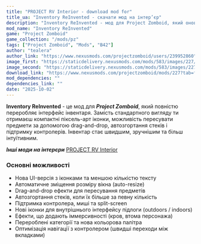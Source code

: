 ```yaml
---
title: "PROJECT RV Interior - download mod for"
title_ua: "Inventory ReInvented - скачати мод на інтер’єр"
description: "Inventory ReInvented - мод для Project Zomboid, який оновлює інтерфейс інвентаря: компактні іконки, drag-and-drop, автозгортання стеків, підтримка контролера та багато іншого."
mod_name: "Inventory ReInvented"
game: "Project Zomboid"
game_collection: "/mods/pz"
tags: ["Project Zomboid", "Mods", "B42"]
author: "tealera"
author_link: "https://www.nexusmods.com/projectzomboid/users/239952860"
image_first: "https://staticdelivery.nexusmods.com/mods/583/images/227/227-1737566397-1825532221.jpeg"
image_second: "https://staticdelivery.nexusmods.com/mods/583/images/227/227-1737069903-129865276.jpeg"
download_link: "https://www.nexusmods.com/projectzomboid/mods/227?tab=files&file_id=405"
mod_dependencies: ""
dependencies_link: ""
date: "2025-10-02"
---
```


**Inventory ReInvented** - це мод для ***Project Zomboid***, який повністю переробляє інтерфейс інвентаря. Замість стандартного вигляду ти отримаєш компактні піксель-арт іконки, можливість пересувати предмети за допомогою drag-and-drop, автозгортання стеків і підтримку контролерів. Інвентар стає швидшим, зручнішим та більш інтуїтивним.

***Інші моди на інтерєри*** [PROJECT RV Interior](/mods/pz/b42-project-rv-interior)

### Основні можливості

- Нова UI-версія з іконками та меншою кількістю тексту
- Автоматичне зміщення розміру вікна (auto-resize)
- Drag-and-drop ефекти для пересування предметів
- Автозгортання стеків, коли їх більше за певну кількість
- Підтримка контролера, миші та split-screen
- Нові іконки для внутрішнього інтерфейсу підлоги (outdoors / indoors)
- Ефекти, що додають іммерсивності (кров, втома персонажа)
- Перероблені категорії та нова кольорова палітра
- Оптимізація навігації з контролером (швидші переходи між вкладками)